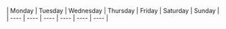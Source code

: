 | Monday | Tuesday | Wednesday | Thursday | Friday | Saturday | Sunday |  
| ---- | ---- | ---- | ---- | ---- | ---- | 